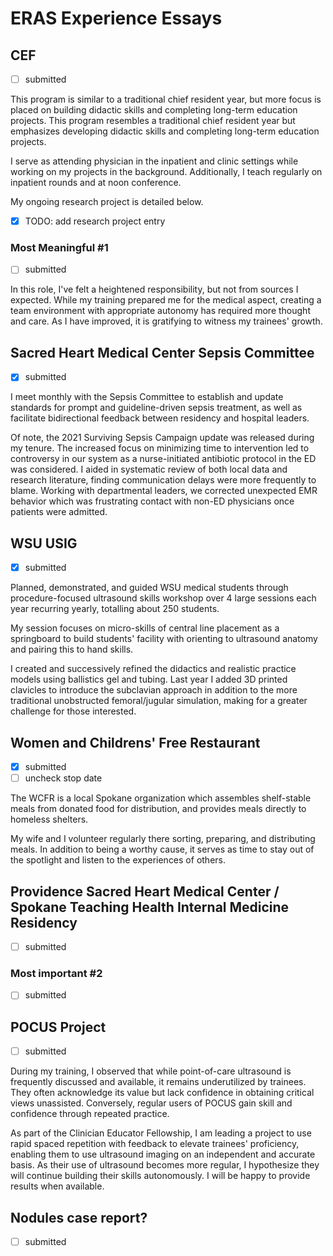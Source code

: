 # ERAS Experience Essays

## CEF

- [ ] submitted

This program is similar to a traditional chief resident year, but more focus is placed on building didactic skills and completing long-term education projects. This program resembles a traditional chief resident year but emphasizes developing didactic skills and completing long-term education projects.

I serve as attending physician in the inpatient and clinic settings while working on my projects in the background. Additionally, I teach regularly on inpatient rounds and at noon conference.

My ongoing research project is detailed below.

- [x] TODO: add research project entry

### Most Meaningful #1

- [ ] submitted

In this role, I've felt a heightened responsibility, but not from sources I expected. While my training prepared me for the medical aspect, creating a team environment with appropriate autonomy has required more thought and care. As I have improved, it is gratifying to witness my trainees' growth.

## Sacred Heart Medical Center Sepsis Committee

- [x] submitted

I meet monthly with the Sepsis Committee to establish and update standards for prompt and guideline-driven sepsis treatment, as well as facilitate bidirectional feedback between residency and hospital leaders.

Of note, the 2021 Surviving Sepsis Campaign update was released during my tenure. The increased focus on minimizing time to intervention led to controversy in our system as a nurse-initiated antibiotic  protocol in the ED was considered. I aided in systematic review of both local data and research literature, finding communication delays were more frequently to blame. Working with departmental leaders, we corrected unexpected EMR behavior which was frustrating contact with non-ED physicians once patients were admitted.

## WSU USIG

- [x] submitted

Planned, demonstrated, and guided WSU medical students through procedure-focused ultrasound skills workshop over 4 large sessions each year recurring yearly, totalling about 250 students.

My session focuses on micro-skills of central line placement as a springboard to build students' facility with orienting to ultrasound anatomy and pairing this to hand skills.

I created and successively refined the didactics and realistic practice models using ballistics gel and tubing. Last year I added 3D printed clavicles to introduce the subclavian approach in addition to the more traditional unobstructed femoral/jugular simulation, making for a greater challenge for those interested.

## Women and Childrens' Free Restaurant

- [x] submitted
- [ ] uncheck stop date

The WCFR is a local Spokane organization which assembles shelf-stable meals from donated food for distribution, and provides meals directly to homeless shelters.

My wife and I volunteer regularly there sorting, preparing, and distributing meals. In addition to being a worthy cause, it serves as time to stay out of the spotlight and listen to the experiences of others.

## Providence Sacred Heart Medical Center / Spokane Teaching Health Internal Medicine Residency

- [ ] submitted


### Most important #2

- [ ] submitted

## POCUS Project

- [ ] submitted

During my training, I observed that while point-of-care ultrasound is frequently discussed and available, it remains underutilized by trainees. They often acknowledge its value but lack confidence in obtaining critical views unassisted. Conversely, regular users of POCUS gain skill and confidence through repeated practice.

As part of the Clinician Educator Fellowship, I am leading a project to use rapid spaced repetition with feedback to elevate trainees' proficiency, enabling them to use ultrasound imaging on an independent and accurate basis. As their use of ultrasound becomes more regular, I hypothesize they will continue building their skills autonomously. I will be happy to provide results when available.

## Nodules case report?

- [ ] submitted

